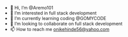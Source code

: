 - 👋 Hi, I’m @Aremo101
- 👀 I’m interested in full stack development
- 🌱 I’m currently learning coding @GOMYCODE
- 💞️ I’m looking to collaborate on full stack development
- 📫 How to reach me onikehinde56@yahoo.com

<!---
Aremo101/Aremo101 is a ✨ special ✨ repository because its `README.md` (this file) appears on your GitHub profile.
You can click the Preview link to take a look at your changes.
--->
